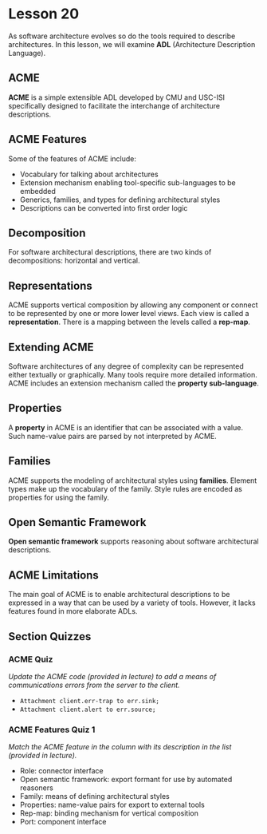 # Lesson 20

As software architecture evolves so do the tools required to describe architectures. In this lesson, we will examine **ADL** (Architecture Description Language).

## ACME

**ACME** is a simple extensible ADL developed by CMU and USC-ISI specifically designed to facilitate the interchange of architecture descriptions.

## ACME Features

Some of the features of ACME include:

- Vocabulary for talking about architectures
- Extension mechanism enabling tool-specific sub-languages to be embedded
- Generics, families, and types for defining architectural styles
- Descriptions can be converted into first order logic

## Decomposition

For software architectural descriptions, there are two kinds of decompositions: horizontal and vertical.

## Representations

ACME supports vertical composition by allowing any component or connect to be represented by one or more lower level views. Each view is called a **representation**. There is a mapping between the levels called a **rep-map**.

## Extending ACME

Software architectures of any degree of complexity can be represented either textually or graphically. Many tools require more detailed information. ACME includes an extension mechanism called the **property sub-language**.

## Properties

A **property** in ACME is an identifier that can be associated with a value. Such name-value pairs are parsed by not interpreted by ACME.

## Families

ACME supports the modeling of architectural styles using **families**. Element types make up the vocabulary of the family. Style rules are encoded as properties for using the family.

## Open Semantic Framework

**Open semantic framework** supports reasoning about software architectural descriptions.

## ACME Limitations

The main goal of ACME is to enable architectural descriptions to be expressed in a way that can be used by a variety of tools. However, it lacks features found in more elaborate ADLs.

## Section Quizzes

### ACME Quiz

_Update the ACME code (provided in lecture) to add a means of communications errors from the server to the client._

- `Attachment client.err-trap to err.sink;`
- `Attachment client.alert to err.source;`

### ACME Features Quiz 1

_Match the ACME feature in the column with its description in the list (provided in lecture)._

- Role: connector interface
- Open semantic framework: export formant for use by automated reasoners
- Family: means of defining architectural styles
- Properties: name-value pairs for export to external tools
- Rep-map: binding mechanism for vertical composition
- Port: component interface
